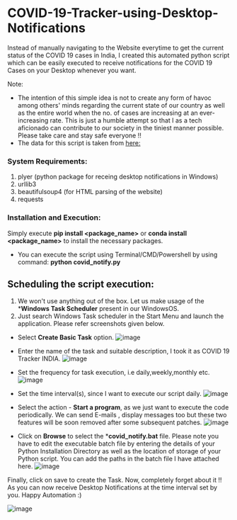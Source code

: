 # COVID-19-Tracker-using-Desktop-Notifications
Instead of manually navigating to the Website everytime to get the current status of the COVID 19 cases in India, I created this automated python script which can be easily executed to receive notifications for the COVID 19 Cases on your Desktop whenever you want.

Note: 
* The intention of this simple idea is not to create any form of havoc among others' minds regarding the current state of our country as well as the entire world when the no. of cases are increasing at an ever-increasing rate. This is just a humble attempt so that I as a tech aficionado can contribute to our society in the tiniest manner possible. Please take care and stay safe everyone !!
* The data for this script is taken from [here:](https://www.mohfw.gov.in/) 

### System Requirements:
1. plyer (python package for receing desktop notifications in Windows)
2. urllib3 
3. beautifulsoup4 (for HTML parsing of the website)
4. requests

### Installation and Execution:
Simply execute **pip install <package_name>** or **conda install <package_name>** to install the necessary packages.
* You can execute the script using Terminal/CMD/Powershell by using command: **python covid_notify.py**

## Scheduling the script execution:
1. We won't use anything out of the box. Let us make usage of the ***Windows Task Scheduler** present in our WindowsOS. 
2. Just search Windows Task scheduler in the Start Menu and launch the application. Please refer screenshots given below. 

* Select **Create Basic Task** option.
![image](https://user-images.githubusercontent.com/29462447/78518901-5541a800-77df-11ea-88a7-b88aee91761a.png)

* Enter the name of the task and suitable description, I took it as COVID 19 Tracker INDIA.
![image](https://user-images.githubusercontent.com/29462447/78519033-ab165000-77df-11ea-901a-8adf5d465f95.png)

* Set the frequency for task execution, i.e daily,weekly,monthly etc.
![image](https://user-images.githubusercontent.com/29462447/78519053-b8333f00-77df-11ea-9265-ad468db55bf4.png)

* Set the time interval(s), since I want to execute our script daily.
![image](https://user-images.githubusercontent.com/29462447/78519076-ca14e200-77df-11ea-946b-739697b3d2d0.png)

* Select the action - **Start a program**, as we just want to execute the code periodically. We can send E-mails , display messages too but these two features will be soon removed after some subsequent patches.
![image](https://user-images.githubusercontent.com/29462447/78519100-def17580-77df-11ea-874e-53bb288a673f.png)

* Click on **Browse** to select the ***covid_notify.bat** file. Please note you have to edit the executable batch file by entering the details of your Python Installation Directory as well as the location of storage of your Python script. You can add the paths in the batch file I have attached here.
![image](https://user-images.githubusercontent.com/29462447/78519161-119b6e00-77e0-11ea-9b42-dfd1715a82fa.png)

Finally, click on save to create the Task. Now, completely forget about it !! As you can now receive Desktop Notifications at the time interval set by you. Happy Automation :)

![image](https://user-images.githubusercontent.com/29462447/78519896-4dcfce00-77e2-11ea-873d-749b88b00922.png)
